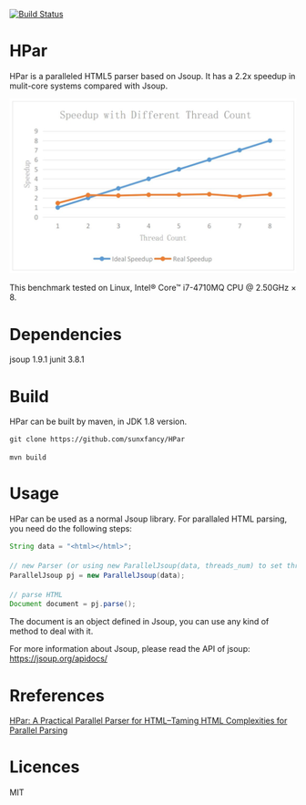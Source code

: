 [![Build Status](https://travis-ci.org/sunxfancy/HPar.svg?branch=master)](https://travis-ci.org/sunxfancy/HPar)

HPar
====


HPar is a paralleled HTML5 parser based on Jsoup. It has a 2.2x speedup in mulit-core systems compared with Jsoup.

![](img/a.png)

This benchmark tested on Linux, Intel® Core™ i7-4710MQ CPU @ 2.50GHz × 8.

# Dependencies

jsoup 1.9.1
junit 3.8.1

# Build

HPar can be built by maven, in JDK 1.8 version.

```
git clone https://github.com/sunxfancy/HPar

mvn build
```

# Usage

HPar can be used as a normal Jsoup library. For parallaled HTML parsing, you need do the following steps:

```java
String data = "<html></html>";

// new Parser (or using new ParallelJsoup(data, threads_num) to set thread number)
ParallelJsoup pj = new ParallelJsoup(data);

// parse HTML
Document document = pj.parse();

```

The document is an object defined in Jsoup, you can use any kind of method to deal with it.

For more information about Jsoup, please read the API of jsoup: <https://jsoup.org/apidocs/>


# Rreferences

[HPar: A Practical Parallel Parser for HTML–Taming HTML Complexities for Parallel Parsing](http://www.cs.ucr.edu/~zhijia/papers/taco13.pdf#pdfjs.action=download)


# Licences

MIT
